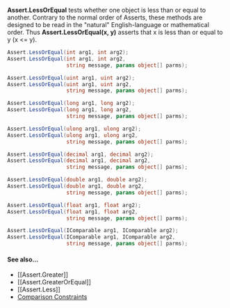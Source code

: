 **Assert.LessOrEqual** tests whether one object is less than or equal to another.
Contrary to the normal order of Asserts, these methods are designed to be
read in the "natural" English-language or mathematical order. Thus
**Assert.LessOrEqual(x, y)** asserts that x is less than or equal to y (x <= y).

```C#
Assert.LessOrEqual(int arg1, int arg2);
Assert.LessOrEqual(int arg1, int arg2,
                   string message, params object[] parms);

Assert.LessOrEqual(uint arg1, uint arg2);
Assert.LessOrEqual(uint arg1, uint arg2,
                   string message, params object[] parms);

Assert.LessOrEqual(long arg1, long arg2);
Assert.LessOrEqual(long arg1, long arg2,
                   string message, params object[] parms);

Assert.LessOrEqual(ulong arg1, ulong arg2);
Assert.LessOrEqual(ulong arg1, ulong arg2,
                   string message, params object[] parms);

Assert.LessOrEqual(decimal arg1, decimal arg2);
Assert.LessOrEqual(decimal arg1, decimal arg2,
                   string message, params object[] parms);

Assert.LessOrEqual(double arg1, double arg2);
Assert.LessOrEqual(double arg1, double arg2,
                   string message, params object[] parms);

Assert.LessOrEqual(float arg1, float arg2);
Assert.LessOrEqual(float arg1, float arg2,
                   string message, params object[] parms);

Assert.LessOrEqual(IComparable arg1, IComparable arg2);
Assert.LessOrEqual(IComparable arg1, IComparable arg2,
                   string message, params object[] parms);
```

#### See also...
 * [[Assert.Greater]]
 * [[Assert.GreaterOrEqual]]
 * [[Assert.Less]]
 * [Comparison Constraints](constraints#comparison-constraints)
